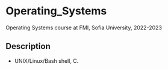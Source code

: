 # Operating_Systems
Operating Systems course at FMI, Sofia University, 2022-2023
 
## Description
- UNIX/Linux/Bash shell, C.

